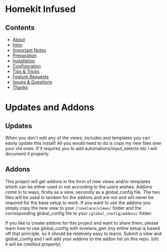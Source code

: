 # Homekit Infused

## Contents
- [About](index.md)
- [Intro](intro.md)
- [Important Notes](notes.md)
- [Preparation](preparation.md)
- [Installation](installation.md)
- [Configuration](configuration.md)
- [Tips & Tricks](tips.md)
- [Feature Requests](requests.md)
- [Issues & Questions](issues.md)
- [Thanks](thanks.md)

# Updates and Addons
## Updates
When you don't edit any of the views, includes and templates you can easily update this install! All you would need to do is copy my new files over your old ones. If it requires you to add automations/input_selects etc I will document it properly.

## Addons
This project will get addons in the form of new views and/or templates which can be either used or not according to the users wishes.
Addons come in to ways, firstly as a view, secondly as a global_config file. The two files will be used in tandem for the addons and are not and will never be required for the base setup to work.
If you want to use the addons you simply copy the new view to your `/lovelace/views/` folder and the corresponding global_config file to your `/global_config/addons/` folder.

If you like to create addons for this project and want to share them, please learn how to use global_config with lovelace_gen (my entire setup is based off that principle, so it should be relatively easy to learn). Submit a view and global_config and I will add your addons to the addon list on this repo. (ofc it will be credited properly)
